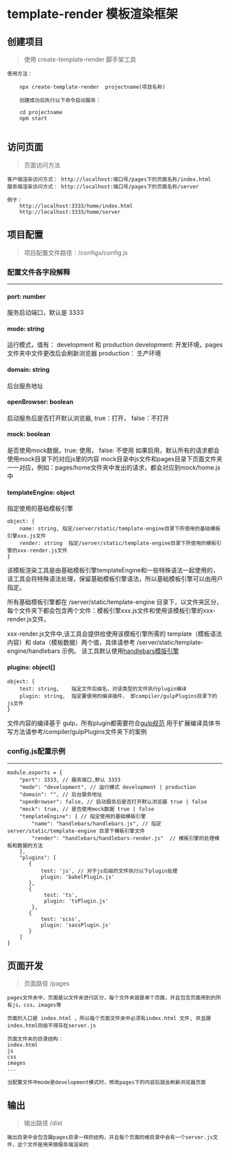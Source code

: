 # template-render 模板渲染框架

## 创建项目
> 使用 create-template-render 脚手架工具
```
使用方法：

    npx create-template-render  projectname(项目名称)

    创建成功后执行以下命令启动服务：

    cd projectname
    npm start 
        
```

## 访问页面
> 页面访问方法

    客户端渲染访问方式： http://localhost:端口号/pages下的页面名称/index.html
    服务端渲染访问方式： http://localhost:端口号/pages下的页面名称/server

    例子：
        http://localhost:3333/home/index.html
        http://localhost:3333/home/server


## 项目配置
> 项目配置文件路径：/configs/config.js 

### 配置文件各字段解释
---
#### **port: number**
服务启动端口，默认是 3333


#### **mode: string**
运行模式，值有： development 和 production 
development: 开发环境，pages文件夹中文件更改后会刷新浏览器
production： 生产环境

#### **domain: string**
后台服务地址

#### **openBrowser: boolean**
启动服务后是否打开默认浏览器, true：打开， false：不打开

#### **mock: boolean**
是否使用mock数据，true: 使用， false: 不使用
如果启用，默认所有的请求都会使用mock目录下的对应js里的内容
mock目录中js文件和pages目录下页面文件夹一一对应，例如：pages/home文件夹中发出的请求，都会对应到mock/home.js中

#### **templateEngine: object**
指定使用的基础模板引擎

    object: {
        name: string, 指定/server/static/template-engine目录下所使用的基础模板引擎xxx.js文件
        render: string  指定/server/static/template-engine目录下所使用的模板引擎的xxx-render.js文件
    }

该模板渲染工具是由基础模板引擎templateEngine和一些特殊语法一起使用的，该工具会将特殊语法处理，保留基础模板引擎语法，所以基础模板引擎可以由用户指定。

所有基础模板引擎都在 /server/static/template-engine 目录下，以文件夹区分，每个文件夹下都会包含两个文件：模板引擎xxx.js文件和使用该模板引擎的xxx-render.js文件。

xxx-render.js文件中,该工具会提供给使用该模板引擎所需的 template（模板语法内容）和 data（模板数据）两个值，具体请参考 /server/static/template-engine/handlebars 示例。 该工具默认使用[handlebars模版引擎](https://www.handlebarsjs.cn/)


#### **plugins: object[]**
    object: {
        test: string,    指定文件后缀名，对该类型的文件执行plugin编译
        plugin: string,  指定要使用的编译插件， 即compiler/gulpPlugins目录下的js文件
    }
文件内容的编译基于 gulp，所有plugin都需要符合[gulp规范](https://www.gulpjs.com.cn/)
用于扩展编译具体书写方法请参考/compiler/gulpPlugins文件夹下的案例


### config.js配置示例
---
```
module.exports = {
    "port": 3333, // 服务端口,默认 3333
    "mode": "development", // 运行模式 development | production
    "domain": "", // 后台服务地址
    "openBrowser": false, // 启动服务后是否打开默认浏览器 true | false
    "mock": true, // 是否使用mock数据 true | false
    "templateEngine": { // 指定使用的基础模板引擎
        "name": "handlebars/handlebars.js", // 指定 server/static/template-engine 目录下模板引擎文件
        "render": "handlebars/handlebars-render.js"  // 模板引擎的处理模板和数据的方法
    },
    "plugins": [
       {
           test: 'js', // 对于js后缀的文件执行以下plugin处理
           plugin: 'babelPlugin.js'
       },
       {
            test: 'ts',
            plugin: 'tsPlugin.js'
        },
       {
           test: 'scss',
           plugin: 'sassPlugin.js'
       }
    ]
}

```


## 页面开发
> 页面路径 /pages

    pages文件夹中，页面是以文件夹进行区分，每个文件夹就是单个页面，并且包含页面用到的所有js，css，images等

    页面的入口是 index.html ，所以每个页面文件夹中必须有index.html 文件, 并且跟index.html同级不得存在server.js

    页面文件夹的目录结构：
    index.html
    js
    css
    images
    ...

    当配置文件中mode是development模式时，修改pages下的内容后就会刷新浏览器页面

## 输出
> 输出路径 /dist
    
    输出目录中会包含跟pages目录一样的结构，并且每个页面的根目录中会有一个server.js文件，这个文件是用来做服务端渲染的
